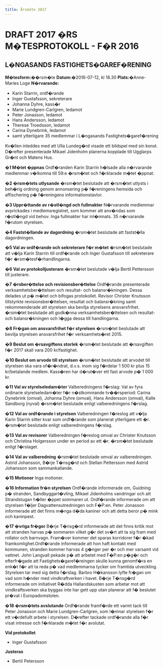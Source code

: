 ```yaml
---
title: Årsmöte 2017
---
```

<h1>DRAFT 2017 �RS M�TESPROTOKOLL - F�R 2016</h1>
<h2>L�NGASANDS FASTIGHETS�GAREF�RENING</h2>
<strong>M�tesform:</strong>��rsm�te
<strong>Datum:</strong>�2016-07-12, kl 18.30
<strong>Plats:</strong>�Anne-Maries Loge
<strong>N�rvarande:</strong>
<ul>
 	<li>Karin Starrin, ordf�rande</li>
 	<li>Inger Gustafsson, sekreterare</li>
 	<li>Johanna Dyhre, kass�r</li>
 	<li>Marie Lundgren-Carlgren, ledamot</li>
 	<li>Peter Jonasson, ledamot</li>
 	<li>Hans Andersson, ledamot</li>
 	<li>Therese Troedsson, ledamot</li>
 	<li>Carina Dynebrink, ledamot</li>
 	<li>samt ytterligare 35 medlemmar i L�ngasands Fastighets�garef�rening</li>
</ul>
Kv�llen inleddes med att Ulla Lundeg�rd visade ett bildspel med sin konst. D�refter presenterade Mikael Jidenholm planerna kopplade till Ugglarps Gr�nt och Matens Hus.

<strong>�1 M�tet �ppnas</strong>
Ordf�randen Karin Starrin h�lsade alla n�rvarande medlemmar v�lkomna till 59:e �rsm�tet och f�rklarade m�tet �ppnat.

<strong>�2 �rsm�tets utlysande</strong>
�rsm�tet beslutade att �rsm�tet utlysts i beh�rig ordning genom annonsering p� f�reningens hemsida och affischering p� f�reningens informationstavlor.

<strong>�3 Uppr�ttande av r�stl�ngd och fullmakter</strong>
N�rvarande medlemmar avprickades i medlemsregistret, som kommer att anv�ndas som r�stl�ngd vid behov. Inga fullmakter har inl�mnats. 35 n�rvarande f�rutom styrelsen.

<strong>�4 Fastst�llande av dagordning</strong>
�rsm�tet beslutade att fastst�lla dagordningen.

<strong>�5 Val av ordf�rande och sekreterare f�r m�tet</strong>
�rsm�tet beslutade att v�lja Karin Starrin till ordf�rande och Inger Gustafsson till sekreterare f�r �rsm�tesf�rhandlingarna.

<strong>�6 Val av protokolljusterare</strong>
�rsm�tet beslutade v�lja Bertil Pettersson till justerare.

<strong>�7 �rsber�ttelse och revisionsber�ttelse</strong>
Ordf�rande presenterade verksamhetsber�ttelsen och resultat- och balansr�kningen. Dessa delades ut p� m�tet och bifogas protokollet.
Revisor Christer Knutsson tillstyrkte revisionsber�ttelsen, resultat och balansr�kning samt rekommenderade att styrelsen ska bevilja styrelsens ansvarsfrihet.
�rsm�tet beslutade att godk�nna verksamhetsber�ttelsen och resultat- och balansr�kningen och l�gga dessa till handlingarna.

<strong>�8 Fr�gan om ansvarsfrihet f�r styrelsen</strong>
�rsm�tet beslutade att bevilja styrelsen ansvarsfrihet f�r verksamhets�ret 2015.

<strong>�9 Beslut om �rsavgiftens storlek</strong>
�rsm�tet beslutade att �rsavgiften f�r 2017 skall vara 200 kr/fastighet.

<strong>�10 Beslut om arvode till styrelsen</strong>
�rsm�tet beslutade att arvodet till styrelsen ska vara of�r�ndrat, d.v.s. inom sig f�rdelar 1 500 kr plus 15 kr/betalande medlem. Kass�ren har d�rut�ver ett fast arvode p� 1 000 kr.

<strong>�11 Val av styrelseledam�ter</strong>
Valberedningens f�rslag:
Val av fyra ordinarie styrelseledam�ter f�r n�stkommande tv��rsperiod: Carina Dynebrink (omval), Johanna Dyhre (omval), Hans Andersson (omval), Kalle Sandborg (nyval)
�rsm�tet beslutade enligt valberedningens f�rslag.

<strong>�12 Val av ordf�rande i styrelsen</strong>
Valberedningen f�reslog att v�lja Karin Starrin sitter kvar som ordf�rande som planerat ytterligare ett �r.
�rsm�tet beslutade enligt valberedningens f�rslag.

<strong>�13 Val av revisorer</strong>
Valberedningen f�reslog omval av Christer Knutsson och Christina Holgersson under en period av ett �r.
�rsm�tet beslutade enligt f�rslaget.

<strong>�14 Val av valberedning</strong>
�rsm�tet beslutade omval av valberedningen. Astrid Johansson, B�rje T�nsg�rd och Stellan Pettersson med Astrid Johansson som sammankallande.

<strong>�15 Motioner</strong>
Inga motioner.

<strong>�16 Information fr�n styrelsen</strong>
Ordf�rande informerade om, Guidning p� stranden, Sandbyggart�vling, Mikael Jidenholms vandringar och att Strandstugan h�ller �ppet sommaren ut.
Ordf�rande informerade om att styrelsen f�ljer Dagvattensutredningen och F�P:en.
Peter Jonasson informerade att det finns m�nga d�da kaniner och att detta beror p� mink och kaninpest.

<strong>�17 �vriga fr�gor</strong>
B�rje T�nsg�rd informerade att det finns kritik mot att stranden harvas p� sommaren vilket g�r det sv�rt att ta sig fram med rollator och barnvagn. Fram�ver kommer det sparas korridorer f�r �kad framkomlighet.Ordf�rande informerade att hon haft kontakt med kommunen, stranden kommer harvas 4 g�nger per �r och mer varsamt vid vattnet.
John Langvall pekade p� att arbetet med F�P:en p�g�r och efterfr�gade att Fastighets�garef�reingen skulle kunna genomf�ra en enk�t f�r att ta reda p� vad medlemmarna tycker om framtida utveckling. Styrelsen tar med sig detta f�rslag.
Barbro H�kansson lyfte fr�gan om vad som h�nder med vindkraftverken i havet. B�rje T�nsg�rd informerade om initiativet R�dda Hallandskusten som arbetar mot att vindkraftsverken ska byggas inte har gett upp utan planerar att f� beslutet pr�vat i Europadomstolen.

<strong>�18 �rsm�tets avslutande</strong>
Ordf�rande framf�rde ett varmt tack till Peter Jonasson och Marie Lundgren-Carlgren, som l�mnar styrelsen f�r ett v�rdefullt arbete i styrelsen. D�refter tackade ordf�rande alla f�r visat intresse och f�rklarade m�tet f�r avslutat.

<strong>Vid protokollet</strong>
<ul>
 	<li>Inger Gustafsson</li>
</ul>
<strong>Justeras</strong>
<ul>
 	<li>Bertil Petersson</li>
</ul>